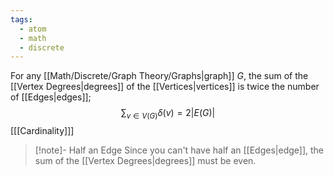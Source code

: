 ```yaml
---
tags:
  - atom
  - math
  - discrete
---
```

For any [[Math/Discrete/Graph Theory/Graphs|graph]] $G$, the sum of the [[Vertex Degrees|degrees]] of the [[Vertices|vertices]] is twice the number of [[Edges|edges]];
$$\sum_{v\in V(G)}\delta(v)=2\left| E(G) \right| $$
\[[[Cardinality]]\]

> [!note]- Half an Edge
> Since you can't have half an [[Edges|edge]], the sum of the [[Vertex Degrees|degrees]] must be even.